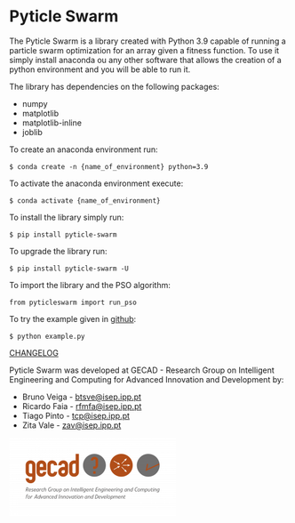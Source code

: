 # Pyticle Swarm 

The Pyticle Swarm is a library created with Python 3.9 capable of running a particle swarm optimization for an array given a fitness function.
To use it simply install anaconda ou any other software that allows the creation of a python environment and you will be able to run it.

The library has dependencies on the following packages:

* numpy
* matplotlib
* matplotlib-inline
* joblib

To create an anaconda environment run:
    
    $ conda create -n {name_of_environment} python=3.9

To activate the anaconda environment execute:

    $ conda activate {name_of_environment}


To install the library simply run:

    $ pip install pyticle-swarm

To upgrade the library run:

    $ pip install pyticle-swarm -U

To import the library and the PSO algorithm:

    from pyticleswarm import run_pso

To try the example given in [github](https://github.com/gecad-pyticle-swarm/pyticle-swarm):
    
    $ python example.py

[CHANGELOG](https://github.com/gecad-pyticle-swarm/pyticle-swarm/blob/master/docs/CHANGELOG.rst)

Pyticle Swarm was developed at GECAD - Research Group on Intelligent Engineering and Computing for Advanced Innovation and Development by:
* Bruno Veiga - btsve@isep.ipp.pt
* Ricardo Faia -  rfmfa@isep.ipp.pt
* Tiago Pinto - tcp@isep.ipp.pt
* Zita Vale - zav@isep.ipp.pt

![gecad.png](https://github.com/gecad-pyticle-swarm/pyticle-swarm/raw/master/gecad.png)

